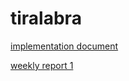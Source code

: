 # tiralabra
[implementation document](https://github.com/Sangsami/tiralabra/blob/main/documents/implementation%20document.md)

[weekly report 1](https://github.com/Sangsami/tiralabra/blob/main/documents/weekly%20report%201.md)
